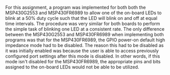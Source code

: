For this assignment, a program was implemented for both both the MSP430G2553 and 
MSP430FR6989 to allow one of the on-board LEDs to blink at a 50% duty cycle such that
the LED will blink on and off at equal time intervals. The procedure was
very similar for both boards to perform the simple task of blinking one LED at a
consistent rate. The only difference between the MSP430G2553 and 
MSP430FR6989 when implementing both programs was that for the MSP430FR6989, the
GPIO power-on default high impedance mode had to be disabled. The reason this had 
to be disabled as it was initially enabled was because the user is able to access
previously configured port settings after this mode is disabled. In other words, 
if this mode isn't disabled for the MSP430FR6989, the appropriate pins and bits 
assigned to the on-board LEDs would not be able to be utilized.